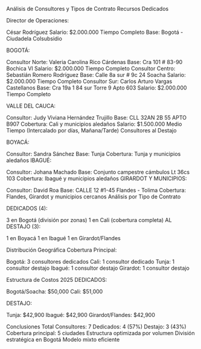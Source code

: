 Análisis de Consultores y Tipos de Contrato
Recursos Dedicados

Director de Operaciones:

César Rodríguez
Salario: $2.000.000
Tiempo Completo
Base: Bogotá - Ciudadela Colsubsidio

BOGOTÁ:

Consultor Norte: Valeria Carolina Rico Cárdenas
Base: Cra 101 # 83-90 Bochica VI
Salario: $2.000.000
Tiempo Completo
Consultor Centro: Sebastián Romero Rodríguez
Base: Calle 8a sur # 9c 24 Soacha
Salario: $2.000.000
Tiempo Completo
Consultor Sur: Carlos Arturo Vargas Castellanos
Base: Cra 19a 1 84 sur Torre 9 Apto 603
Salario: $2.000.000
Tiempo Completo

VALLE DEL CAUCA:

Consultor: Judy Viviana Hernández Trujillo
Base: CLL 32AN 2B 55 APTO B907
Cobertura: Cali y municipios aledaños
Salario: $1.500.000
Medio Tiempo (Intercalado por días, Mañana/Tarde)
Consultores al Destajo

BOYACÁ:

Consultor: Sandra Sánchez
Base: Tunja
Cobertura: Tunja y municipios aledaños
IBAGUÉ:

Consultor: Johana Machado
Base: Conjunto campestre cámbulos Lt 36cs 103
Cobertura: Ibagué y municipios aledaños
GIRARDOT Y MUNICIPIOS:

Consultor: David Roa
Base: CALLE 12 #1-45 Flandes - Tolima
Cobertura: Flandes, Girardot y municipios cercanos
Análisis por Tipo de Contrato

DEDICADOS (4):

3 en Bogotá (división por zonas)
1 en Cali (cobertura completa)
AL DESTAJO (3):

1 en Boyacá
1 en Ibagué
1 en Girardot/Flandes

Distribución Geográfica
Cobertura Principal:

Bogotá: 3 consultores dedicados
Cali: 1 consultor dedicado
Tunja: 1 consultor destajo
Ibagué: 1 consultor destajo
Girardot: 1 consultor destajo

Estructura de Costos 2025
DEDICADOS:

Bogotá/Soacha: $50,000
Cali: $51,000

DESTAJO:

Tunja: $42,900
Ibagué: $42,900
Girardot/Flandes: $42,900

Conclusiones
Total Consultores: 7
Dedicados: 4 (57%)
Destajo: 3 (43%)
Cobertura principal: 5 ciudades
Estructura optimizada por volumen
División estratégica en Bogotá
Modelo mixto eficiente
